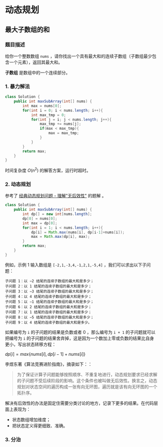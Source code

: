# 动态规划

## 最大子数组的和

### 题目描述

给你一个整数数组 `nums` ，请你找出一个具有最大和的连续子数组（子数组最少包含一个元素），返回其最大和。

**子数组** 是数组中的一个连续部分。

### 1. 暴力解法

```java
class Solution {
    public int maxSubArray(int[] nums) {
        int max = nums[0];
        for(int i = 0; i < nums.length; i++){
            int max_tmp = 0;
            for(int j = i; j < nums.length; j++){
                max_tmp += nums[j];
                if(max < max_tmp){
                    max = max_tmp;
                }
            }
        }
        return max;
    }
}
```

时间复杂度 $O(n^2)$ 的解答方案，运行时超时。

### 2. 动态规划

参考了 [经典动态规划问题 - 理解"无后效性"](https://leetcode.cn/problems/maximum-subarray/solutions/9058/dong-tai-gui-hua-fen-zhi-fa-python-dai-ma-java-dai/) 的题解 。

```java
class Solution {
    public int maxSubArray(int[] nums) {
        int dp[] = new int[nums.length]; 
        dp[0] = nums[0];
        int max = dp[0];
        for(int i = 1; i < nums.length; i++){
            dp[i] = Math.max(nums[i], dp[i-1]+nums[i]);
            max = Math.max(dp[i], max);
        }
        return max;
    }
}
```

例如，示例 1 输入数组是 `[-2,1,-3,4,-1,2,1,-5,4]` ，我们可以求出以下子问题：

```
子问题 1：以 −2 结尾的连续子数组的最大和是多少；
子问题 2：以 1 结尾的连续子数组的最大和是多少；
子问题 3：以 −3 结尾的连续子数组的最大和是多少；
子问题 4：以 4 结尾的连续子数组的最大和是多少；
子问题 5：以 −1 结尾的连续子数组的最大和是多少；
子问题 6：以 2 结尾的连续子数组的最大和是多少；
子问题 7：以 1 结尾的连续子数组的最大和是多少；
子问题 8：以 −5 结尾的连续子数组的最大和是多少；
子问题 9：以 4 结尾的连续子数组的最大和是多少。
```

如果编号为 `i` 的子问题的结果是负数或者 0 ，那么编号为 `i + 1` 的子问题就可以把编号为 `i` 的子问题的结果舍弃掉，这是因为一个数加上零或负数的结果比自身更小，写出状态转移方程：

$dp[i]=max\{nums[i],dp[i−1]+nums[i]\}$

李煜东著《算法竞赛进阶指南》，摘录如下：：

> 为了保证计算子问题能够按照顺序、不重复地进行，动态规划要求已经求解的子问题不受后续阶段的影响。这个条件也被叫做无后效性。换言之，动态规划对状态空间的遍历构成一张有向无环图，遍历就是该有向无环图的一个拓扑序。


解决有后效性的办法是固定住需要分类讨论的地方，记录下更多的结果。在代码层面上表现为：
- 状态数组增加维度；
- 把状态定义得更细致、准确。

### 3. 分治 <badge text="高阶玩法，还没掌握" type="danger" />

